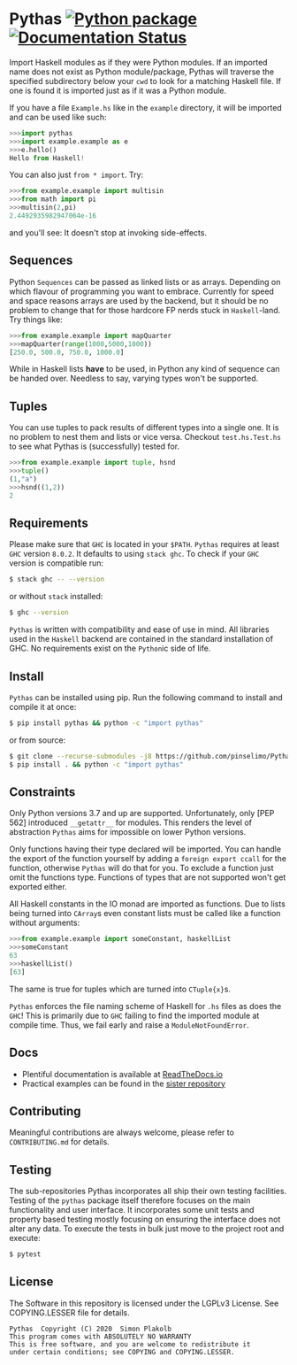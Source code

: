 # Pythas [![Python package](https://github.com/pinselimo/Pythas/actions/workflows/python-package.yml/badge.svg)](https://github.com/pinselimo/Pythas/actions/workflows/python-package.yml) [![Documentation Status](https://readthedocs.org/projects/pythas/badge/?version=latest)](https://pythas.readthedocs.io/en/latest/?badge=latest)

Import Haskell modules as if they were Python modules. If an imported name does not exist as Python module/package, Pythas will traverse the specified subdirectory below your ```cwd``` to look for a matching Haskell file. If one is found it is imported just as if it was a Python module.

If you have a file ```Example.hs``` like in the ```example``` directory, it will be imported and can be used like such:

~~~python
>>>import pythas
>>>import example.example as e
>>>e.hello()
Hello from Haskell!
~~~

You can also just ```from * import```. Try:

~~~python
>>>from example.example import multisin
>>>from math import pi
>>>multisin(2,pi)
2.4492935982947064e-16
~~~

and you'll see: It doesn't stop at invoking side-effects.

## Sequences

Python ```Sequences``` can be passed as linked lists or as arrays. Depending on which flavour of programming you want to embrace. Currently for speed and space reasons arrays are used by the backend, but it should be no problem to change that for those hardcore FP nerds stuck in ```Haskell```-land.
Try things like:

~~~python
>>>from example.example import mapQuarter
>>>mapQuarter(range(1000,5000,1000))
[250.0, 500.0, 750.0, 1000.0]
~~~

While in Haskell lists **have** to be used, in Python any kind of sequence can be handed over. Needless to say, varying types won't be supported.

## Tuples

You can use tuples to pack results of different types into a single one. It is no problem to nest them and lists or vice versa. Checkout ```test.hs.Test.hs``` to see what Pythas is (successfully) tested for.

~~~python
>>>from example.example import tuple, hsnd
>>>tuple()
(1,"a")
>>>hsnd((1,2))
2
~~~

## Requirements

Please make sure that ```GHC``` is located in your ```$PATH```. ```Pythas``` requires at least ```GHC``` version ```8.0.2```. It defaults to using ```stack ghc```. To check if your ```GHC``` version is compatible run:

~~~bash
$ stack ghc -- --version
~~~

or without ```stack``` installed:

~~~bash
$ ghc --version
~~~

```Pythas``` is written with compatibility and ease of use in mind. All libraries used in the ```Haskell``` backend are contained in the standard installation of GHC. No requirements exist on the ```Python```ic side of life.

## Install

```Pythas``` can be installed using pip. Run the following command to install and compile it at once:

~~~sh
$ pip install pythas && python -c "import pythas"
~~~

or from source:

~~~sh
$ git clone --recurse-submodules -j8 https://github.com/pinselimo/Pythas.git && cd Pythas
$ pip install . && python -c "import pythas"
~~~

## Constraints

Only Python versions 3.7 and up are supported. Unfortunately, only [PEP 562] introduced ```__getattr__``` for modules. This renders the level of abstraction ```Pythas``` aims for impossible on lower Python versions.

Only functions having their type declared will be imported. You can handle the export of the function yourself by adding a ```foreign export ccall``` for the function, otherwise ```Pythas``` will do that for you. To exclude a function just omit the functions type. Functions of types that are not supported won't get exported either.

All Haskell constants in the IO monad are imported as functions. Due to lists being turned into ```CArray```s even constant lists must be called like a function without arguments:

~~~python
>>>from example.example import someConstant, haskellList
>>>someConstant
63
>>>haskellList()
[63]
~~~

The same is true for tuples which are turned into ```CTuple{x}```s.

 ```Pythas``` enforces the file naming scheme of Haskell for  ```.hs``` files as does the ```GHC```! This is primarily due to  ```GHC``` failing to find the imported module at compile time. Thus, we fail early and raise a ```ModuleNotFoundError```.

## Docs

+ Plentiful documentation is available at [ReadTheDocs.io](https://pythas.readthedocs.io/en/latest/)
+ Practical examples can be found in the [sister repository](https://github.com/pinselimo/Pythas-Examples)

## Contributing

Meaningful contributions are always welcome, please refer to ```CONTRIBUTING.md``` for details.

## Testing

The sub-repositories Pythas incorporates all ship their own testing facilities. Testing of the ```pythas``` package itself therefore focuses on the main functionality and user interface. It incorporates some unit tests and property based testing mostly focusing on ensuring the interface does not alter any data. To execute the tests in bulk just move to the project root and execute:

~~~bash
$ pytest
~~~

## License

The Software in this repository is licensed under the LGPLv3 License.
See COPYING.LESSER file for details.

    Pythas  Copyright (C) 2020  Simon Plakolb
    This program comes with ABSOLUTELY NO WARRANTY
    This is free software, and you are welcome to redistribute it
    under certain conditions; see COPYING and COPYING.LESSER.

